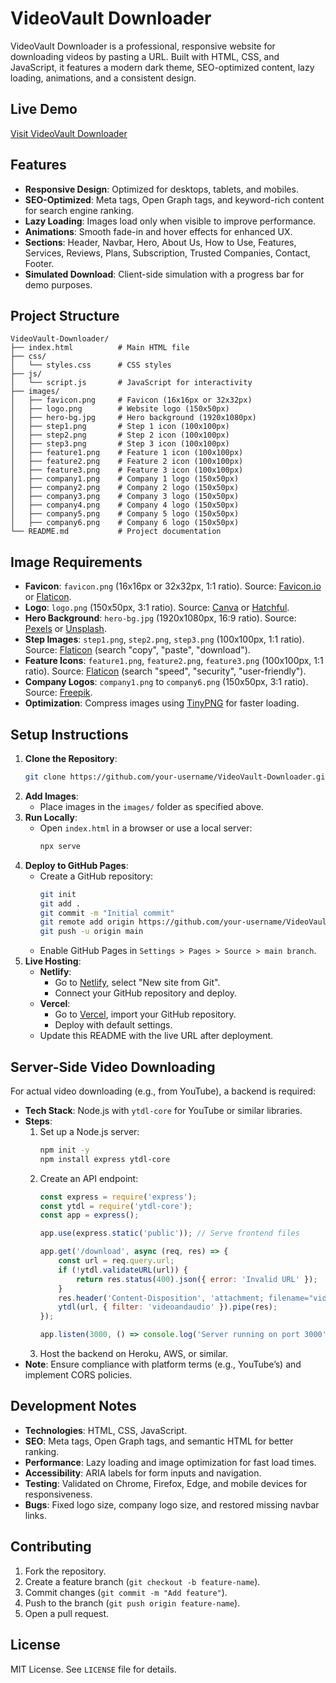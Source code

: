 # VideoVault Downloader

VideoVault Downloader is a professional, responsive website for downloading videos by pasting a URL. Built with HTML, CSS, and JavaScript, it features a modern dark theme, SEO-optimized content, lazy loading, animations, and a consistent design.

## Live Demo
[Visit VideoVault Downloader](https://muzamal478.github.io/VideoVault-Downloader)

## Features
- **Responsive Design**: Optimized for desktops, tablets, and mobiles.
- **SEO-Optimized**: Meta tags, Open Graph tags, and keyword-rich content for search engine ranking.
- **Lazy Loading**: Images load only when visible to improve performance.
- **Animations**: Smooth fade-in and hover effects for enhanced UX.
- **Sections**: Header, Navbar, Hero, About Us, How to Use, Features, Services, Reviews, Plans, Subscription, Trusted Companies, Contact, Footer.
- **Simulated Download**: Client-side simulation with a progress bar for demo purposes.

## Project Structure
```
VideoVault-Downloader/
├── index.html          # Main HTML file
├── css/
│   └── styles.css      # CSS styles
├── js/
│   └── script.js       # JavaScript for interactivity
├── images/
│   ├── favicon.png     # Favicon (16x16px or 32x32px)
│   ├── logo.png        # Website logo (150x50px)
│   ├── hero-bg.jpg     # Hero background (1920x1080px)
│   ├── step1.png       # Step 1 icon (100x100px)
│   ├── step2.png       # Step 2 icon (100x100px)
│   ├── step3.png       # Step 3 icon (100x100px)
│   ├── feature1.png    # Feature 1 icon (100x100px)
│   ├── feature2.png    # Feature 2 icon (100x100px)
│   ├── feature3.png    # Feature 3 icon (100x100px)
│   ├── company1.png    # Company 1 logo (150x50px)
│   ├── company2.png    # Company 2 logo (150x50px)
│   ├── company3.png    # Company 3 logo (150x50px)
│   ├── company4.png    # Company 4 logo (150x50px)
│   ├── company5.png    # Company 5 logo (150x50px)
│   ├── company6.png    # Company 6 logo (150x50px)
└── README.md           # Project documentation
```

## Image Requirements
- **Favicon**: `favicon.png` (16x16px or 32x32px, 1:1 ratio). Source: [Favicon.io](https://favicon.io/) or [Flaticon](https://www.flaticon.com/).
- **Logo**: `logo.png` (150x50px, 3:1 ratio). Source: [Canva](https://www.canva.com/create/logos/) or [Hatchful](https://www.shopify.com/tools/logo-maker).
- **Hero Background**: `hero-bg.jpg` (1920x1080px, 16:9 ratio). Source: [Pexels](https://www.pexels.com/search/technology/) or [Unsplash](https://unsplash.com/s/photos/technology).
- **Step Images**: `step1.png`, `step2.png`, `step3.png` (100x100px, 1:1 ratio). Source: [Flaticon](https://www.flaticon.com/) (search "copy", "paste", "download").
- **Feature Icons**: `feature1.png`, `feature2.png`, `feature3.png` (100x100px, 1:1 ratio). Source: [Flaticon](https://www.flaticon.com/) (search "speed", "security", "user-friendly").
- **Company Logos**: `company1.png` to `company6.png` (150x50px, 3:1 ratio). Source: [Freepik](https://www.freepik.com/free-photos-vectors/logo).
- **Optimization**: Compress images using [TinyPNG](https://tinypng.com/) for faster loading.

## Setup Instructions
1. **Clone the Repository**:
   ```bash
   git clone https://github.com/your-username/VideoVault-Downloader.git
   ```
2. **Add Images**:
   - Place images in the `images/` folder as specified above.
3. **Run Locally**:
   - Open `index.html` in a browser or use a local server:
     ```bash
     npx serve
     ```
4. **Deploy to GitHub Pages**:
   - Create a GitHub repository:
     ```bash
     git init
     git add .
     git commit -m "Initial commit"
     git remote add origin https://github.com/your-username/VideoVault-Downloader.git
     git push -u origin main
     ```
   - Enable GitHub Pages in `Settings > Pages > Source > main branch`.
5. **Live Hosting**:
   - **Netlify**:
     - Go to [Netlify](https://www.netlify.com/), select "New site from Git".
     - Connect your GitHub repository and deploy.
   - **Vercel**:
     - Go to [Vercel](https://vercel.com/), import your GitHub repository.
     - Deploy with default settings.
   - Update this README with the live URL after deployment.

## Server-Side Video Downloading
For actual video downloading (e.g., from YouTube), a backend is required:
- **Tech Stack**: Node.js with `ytdl-core` for YouTube or similar libraries.
- **Steps**:
  1. Set up a Node.js server:
     ```bash
     npm init -y
     npm install express ytdl-core
     ```
  2. Create an API endpoint:
     ```javascript
     const express = require('express');
     const ytdl = require('ytdl-core');
     const app = express();

     app.use(express.static('public')); // Serve frontend files

     app.get('/download', async (req, res) => {
         const url = req.query.url;
         if (!ytdl.validateURL(url)) {
             return res.status(400).json({ error: 'Invalid URL' });
         }
         res.header('Content-Disposition', 'attachment; filename="video.mp4"');
         ytdl(url, { filter: 'videoandaudio' }).pipe(res);
     });

     app.listen(3000, () => console.log('Server running on port 3000'));
     ```
  3. Host the backend on Heroku, AWS, or similar.
- **Note**: Ensure compliance with platform terms (e.g., YouTube’s) and implement CORS policies.

## Development Notes
- **Technologies**: HTML, CSS, JavaScript.
- **SEO**: Meta tags, Open Graph tags, and semantic HTML for better ranking.
- **Performance**: Lazy loading and image optimization for fast load times.
- **Accessibility**: ARIA labels for form inputs and navigation.
- **Testing**: Validated on Chrome, Firefox, Edge, and mobile devices for responsiveness.
- **Bugs**: Fixed logo size, company logo size, and restored missing navbar links.

## Contributing
1. Fork the repository.
2. Create a feature branch (`git checkout -b feature-name`).
3. Commit changes (`git commit -m "Add feature"`).
4. Push to the branch (`git push origin feature-name`).
5. Open a pull request.

## License
MIT License. See `LICENSE` file for details.